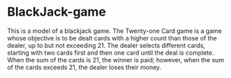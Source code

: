 ﻿# BlackJack-game


This is a model of a blackjack game. The Twenty-one Card game is a game whose objective is to be dealt cards with a higher count than those of the dealer, up to but not exceeding 21. The dealer selects different cards, starting with two cards first and then one card until the deal is complete. When the sum of the cards is 21, the winner is paid; however, when the sum of the cards exceeds 21, the dealer loses their money.
